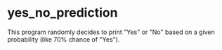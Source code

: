 # yes_no_prediction
This program randomly decides to print "Yes" or "No" based on a given probability (like 70% chance of "Yes").
